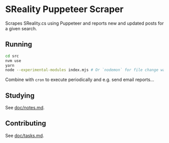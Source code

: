 # SReality Puppeteer Scraper

Scrapes SReality.cs using Puppeteer and reports new and updated posts for a given search.

## Running

```sh
cd src
nvm use
yarn
node --experimental-modules index.mjs # Or `nodemon` for file change watching
```

Combine with `cron` to execute periodically and e.g. send email reports…

## Studying

See [doc/notes.md](doc/notes.md).

## Contributing

See [doc/tasks.md](doc/tasks.md).

